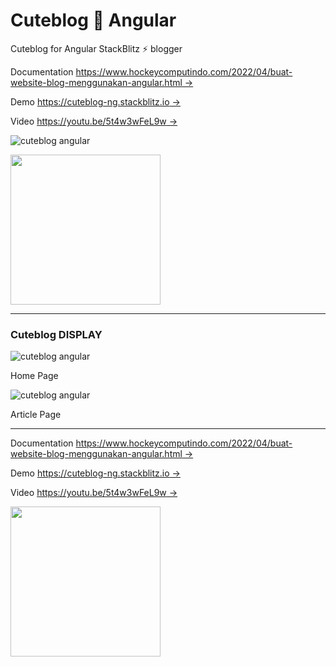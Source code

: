 # Cuteblog 🥳 Angular

Cuteblog for Angular StackBlitz ⚡️ blogger

Documentation [https://www.hockeycomputindo.com/2022/04/buat-website-blog-menggunakan-angular.html →](https://www.hockeycomputindo.com/2022/04/buat-website-blog-menggunakan-angular.html)

Demo [https://cuteblog-ng.stackblitz.io →](https://cuteblog-ng.stackblitz.io/)

Video [https://youtu.be/5t4w3wFeL9w →](https://youtu.be/5t4w3wFeL9w)

![cuteblog angular](https://blogger.googleusercontent.com/img/b/R29vZ2xl/AVvXsEg5XNMWFEvuE1oGA-K8vzGczGNeO3aMjwScKt5TDpPX2xqNWt2Cgq9Aujtm-8ZsjHc12FXc1UOybRRRfpwji8MpLuD_9cY_VD7JTuV8l-7T7klVqOUx5sY0haNkKvTPiAaSDvVOxMauTg5YiYWyKwq3ZSC0_ZZmaKPk4IrzTD9ma7unBDZe5I8JiT5tqw/s1920/free%20download%20cara%20membuat%20website%20blog%20angular.jpg)

<a href="https://www.buymeacoffee.com/axcora"><img width="240" src="https://blogger.googleusercontent.com/img/b/R29vZ2xl/AVvXsEgIA9HMwkK8kr7uRwVNxnhXsLQsJHxQQYVSzqCAaK58OpJOiTlzbIX7eEwS_VpJ3oEG-xrmVEl2WKqGvB_o-KjyBGTbbjFHM_bN2Jce9g3FTnt2ZJViwcvB9DHPOKPEMCl7jTQRVWKPw_ETloH7_CK8Xr09SSNNx22xnfGjViwdEsGtR-yGrLmr-JUGHA/s1090/bmc-button.png"/></a>


---

### Cuteblog DISPLAY

![cuteblog angular](<https://blogger.googleusercontent.com/img/b/R29vZ2xl/AVvXsEj3YkJY5-04fEUVixbHNUN-m42rRfIDw6xtp6auHKCYT8oZMH5_Jf__i6o9uwXCo14s7csSh8RAu2NkyMTMrBg8fMfx438poA5lfoTPioVrQCwjMctIgUwsl4KOa9N3ghKq7cqQoPjU2BBwFNhaiNm2nLk8aCL81EQMiNqfrp36xZwhuByHRPuttq1ogQ/s1652/angular%20blog%20source%20code%20free%20download%20with%20cuteblog%20for%20angular%20(1).png>)

Home Page

![cuteblog angular](<https://blogger.googleusercontent.com/img/b/R29vZ2xl/AVvXsEi9Kn8cIxe9ZkxlF9YW7y_JFz9T1RV46T1F5fbnZPr9sy19KmLnNnnm22aM7gKZyt0iqvlbBUoeLDpKJC_5gJ-dW_zQnK9h2zNTXczj48a1JLuA702qeGJzlN8Tzj-P5R8q2O0mZbPtY6Qn8UAp7sibWJevfWHfGK7rul3bSP33hhsQdIASbxawDEeqqg/s1716/angular%20blog%20source%20code%20free%20download%20with%20cuteblog%20for%20angular%20(3).png>)

Article Page

---

Documentation [https://www.hockeycomputindo.com/2022/04/buat-website-blog-menggunakan-angular.html →](https://www.hockeycomputindo.com/2022/04/buat-website-blog-menggunakan-angular.html)

Demo [https://cuteblog-ng.stackblitz.io →](https://cuteblog-ng.stackblitz.io/)

Video [https://youtu.be/5t4w3wFeL9w →](https://youtu.be/5t4w3wFeL9w)

<a href="https://www.buymeacoffee.com/axcora"><img width="240" src="https://blogger.googleusercontent.com/img/b/R29vZ2xl/AVvXsEgIA9HMwkK8kr7uRwVNxnhXsLQsJHxQQYVSzqCAaK58OpJOiTlzbIX7eEwS_VpJ3oEG-xrmVEl2WKqGvB_o-KjyBGTbbjFHM_bN2Jce9g3FTnt2ZJViwcvB9DHPOKPEMCl7jTQRVWKPw_ETloH7_CK8Xr09SSNNx22xnfGjViwdEsGtR-yGrLmr-JUGHA/s1090/bmc-button.png"/></a>
